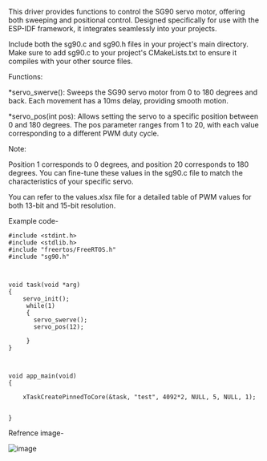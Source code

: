 This driver provides functions to control the SG90 servo motor, offering both sweeping and positional control. Designed specifically for use with the ESP-IDF framework, it integrates seamlessly into your projects.


Include both the sg90.c and sg90.h files in your project's main directory.
Make sure to add sg90.c to your project's CMakeLists.txt to ensure it compiles with your other source files.

Functions:

*servo_swerve():
Sweeps the SG90 servo motor from 0 to 180 degrees and back.
Each movement has a 10ms delay, providing smooth motion.

*servo_pos(int pos):
Allows setting the servo to a specific position between 0 and 180 degrees.
The pos parameter ranges from 1 to 20, with each value corresponding to a different PWM duty cycle.



Note:

Position 1 corresponds to 0 degrees, and position 20 corresponds to 180 degrees. You can fine-tune these values in the sg90.c file to match the characteristics of your specific servo.

You can refer to the values.xlsx file for a detailed table of PWM values for both 13-bit and 15-bit resolution.

Example code-
```
#include <stdint.h>
#include <stdlib.h>
#include "freertos/FreeRTOS.h"
#include "sg90.h"



void task(void *arg)
{
	servo_init();
	 while(1)
	 {
       servo_swerve();
       servo_pos(12);
       
     }
}



void app_main(void)
{
    
    xTaskCreatePinnedToCore(&task, "test", 4092*2, NULL, 5, NULL, 1);
    
    
}
```

Refrence image-


![image](https://github.com/user-attachments/assets/cb0d8543-5de2-4c53-ad3f-c9a088a96417)





